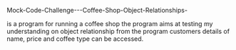 Mock-Code-Challenge---Coffee-Shop-Object-Relationships-

is a program for running a coffee shop the program aims at testing my understanding on object relationship from the program customers details of name, price and coffee type can be accessed.

